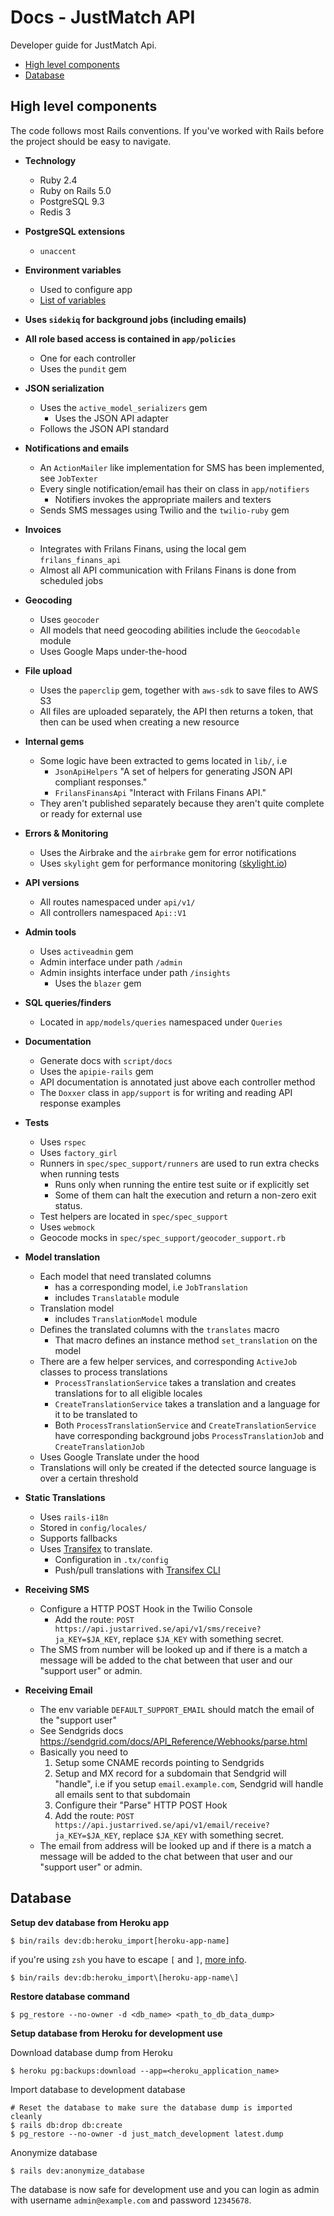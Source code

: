 # Docs - JustMatch API

Developer guide for JustMatch Api.

* [High level components](#high-level-components)
* [Database](#database)

## High level components

The code follows most Rails conventions. If you've worked with Rails before the project should be easy to navigate.

* __Technology__
  - Ruby 2.4
  - Ruby on Rails 5.0
  - PostgreSQL 9.3
  - Redis 3

* __PostgreSQL extensions__
  + `unaccent`

* __Environment variables__
  + Used to configure app
  + [List of variables](environment-variables.md)


* __Uses `sidekiq` for background jobs (including emails)__


* __All role based access is contained in `app/policies`__
  - One for each controller
  - Uses the `pundit` gem


* __JSON serialization__
  - Uses the `active_model_serializers` gem
    + Uses the JSON API adapter
  - Follows the JSON API standard


* __Notifications and emails__
  - An `ActionMailer` like implementation for SMS has been implemented, see `JobTexter`
  - Every single notification/email has their on class in `app/notifiers`
    + Notifiers invokes the appropriate mailers and texters
  - Sends SMS messages using Twilio and the `twilio-ruby` gem

* __Invoices__
  - Integrates with Frilans Finans, using the local gem `frilans_finans_api`
  - Almost all API communication with Frilans Finans is done from scheduled jobs

* __Geocoding__
  - Uses `geocoder`
  - All models that need geocoding abilities include the `Geocodable` module
  - Uses Google Maps under-the-hood


* __File upload__
  - Uses the `paperclip` gem, together with `aws-sdk` to save files to AWS S3
  - All files are uploaded separately, the API then returns a token, that then can be used when creating a new resource


* __Internal gems__
  - Some logic have been extracted to gems located in `lib/`, i.e
    + `JsonApiHelpers` "A set of helpers for generating JSON API compliant responses."
    + `FrilansFinansApi` "Interact with Frilans Finans API."
  - They aren't published separately because they aren't quite complete or ready for external use


* __Errors & Monitoring__
  - Uses the Airbrake and the `airbrake` gem for error notifications
  - Uses `skylight` gem for performance monitoring ([skylight.io](https://skylight.io))


* __API versions__
  - All routes namespaced under `api/v1/`
  - All controllers namespaced `Api::V1`


* __Admin tools__
  - Uses `activeadmin` gem
  - Admin interface under path `/admin`
  - Admin insights interface under path `/insights`
    + Uses the `blazer` gem


* __SQL queries/finders__
  - Located in `app/models/queries` namespaced under `Queries`


* __Documentation__
  - Generate docs with `script/docs`
  - Uses the `apipie-rails` gem
  - API documentation is annotated just above each controller method
  - The `Doxxer` class in `app/support` is for writing and reading API response examples


* __Tests__
  - Uses `rspec`
  - Uses `factory_girl`
  - Runners in `spec/spec_support/runners` are used to run extra checks when running tests
    + Runs only when running the entire test suite or if explicitly set
    + Some of them can halt the execution and return a non-zero exit status.
  - Test helpers are located in `spec/spec_support`
  - Uses `webmock`
  - Geocode mocks in `spec/spec_support/geocoder_support.rb`

* __Model translation__
  - Each model that need translated columns
    + has a corresponding model, i.e `JobTranslation`
    + includes `Translatable` module
  - Translation model
    + includes `TranslationModel` module
  - Defines the translated columns with the `translates` macro
    + That macro defines an instance method `set_translation` on the model
  - There are a few helper services, and corresponding `ActiveJob` classes to process translations
    + `ProcessTranslationService` takes a translation and creates translations for to all eligible locales
    + `CreateTranslationService` takes a translation and a language for it to be translated to
    + Both `ProcessTranslationService` and `CreateTranslationService` have corresponding background jobs `ProcessTranslationJob` and `CreateTranslationJob`
  - Uses Google Translate under the hood
  - Translations will only be created if the detected source language is over a certain threshold

* __Static Translations__
  - Uses `rails-i18n`
  - Stored in `config/locales/`
  - Supports fallbacks
  - Uses [Transifex](https://www.transifex.com/justarrived/justmatch-api/) to translate.
    + Configuration in `.tx/config`
    + Push/pull translations with [Transifex CLI](http://docs.transifex.com/client/)

* __Receiving SMS__
  - Configure a HTTP POST Hook in the Twilio Console
    + Add the route: `POST https://api.justarrived.se/api/v1/sms/receive?ja_KEY=$JA_KEY`, replace `$JA_KEY` with something secret.
  - The SMS from number will be looked up and if there is a match a message will be added to the chat between that user and our "support user" or admin.

* __Receiving Email__
  - The env variable `DEFAULT_SUPPORT_EMAIL` should match the email of the "support user"
  - See Sendgrids docs https://sendgrid.com/docs/API_Reference/Webhooks/parse.html
  - Basically you need to
    1. Setup some CNAME records pointing to Sendgrids
    2. Setup and MX record for a subdomain that Sendgrid will "handle", i.e if you setup `email.example.com`, Sendgrid will handle all emails sent to that subdomain
    3. Configure their "Parse" HTTP POST Hook
    4. Add the route: `POST https://api.justarrived.se/api/v1/email/receive?ja_KEY=$JA_KEY`, replace `$JA_KEY` with something secret.
  - The email from address will be looked up and if there is a match a message will be added to the chat between that user and our "support user" or admin.


## Database

__Setup dev database from Heroku app__

```
$ bin/rails dev:db:heroku_import[heroku-app-name]
```

if you're using `zsh` you have to escape `[` and `]`, [more info](https://robots.thoughtbot.com/how-to-use-arguments-in-a-rake-task).

```
$ bin/rails dev:db:heroku_import\[heroku-app-name\]
```

__Restore database command__

```
$ pg_restore --no-owner -d <db_name> <path_to_db_data_dump>
```

__Setup database from Heroku for development use__

Download database dump from Heroku
```
$ heroku pg:backups:download --app=<heroku_application_name>
```

Import database to development database
```
# Reset the database to make sure the database dump is imported cleanly
$ rails db:drop db:create
$ pg_restore --no-owner -d just_match_development latest.dump
```

Anonymize database

```
$ rails dev:anonymize_database
```

The database is now safe for development use and you can login as admin with username `admin@example.com` and password `12345678`.
